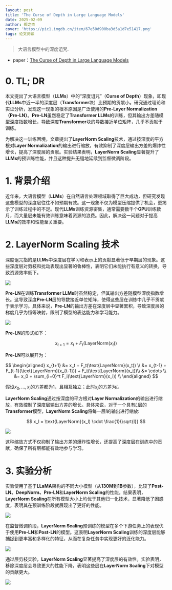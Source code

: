 ```yaml
---
layout: post
title: 'The Curse of Depth in Large Language Models'
date: 2025-02-09
author: 郑之杰
cover: 'https://pic1.imgdb.cn/item/67e50d900ba3d5a1d7e51417.png'
tags: 论文阅读
---
```


> 大语言模型中的深度诅咒.

- paper：[The Curse of Depth in Large Language Models](https://arxiv.org/abs/2502.05795)

# 0. TL; DR

本文提出了大语言模型（**LLMs**）中的“深度诅咒”（**Curse of Depth**）现象，即现代**LLMs**中近一半的深度层（**Transformer**块）比预期的贡献小。研究通过理论和实证分析，发现这一现象的根本原因是广泛使用的**Pre-Layer Normalization（Pre-LN）**。**Pre-LN**虽然稳定了**Transformer LLMs**的训练，但其输出方差随模型深度指数增长，导致深度**Transformer**块的导数接近单位矩阵，几乎不贡献于训练。

为解决这一训练困境，文章提出了**LayerNorm Scaling**技术，通过按深度的平方根对**Layer Normalization**的输出进行缩放，有效抑制了深度层输出方差的爆炸性增长，提高了深度层的贡献。实验结果表明，**LayerNorm Scaling**显著提升了**LLMs**的预训练性能，并且这种提升无缝地延续到监督微调阶段。

# 1. 背景介绍

近年来，大语言模型（**LLMs**）在自然语言处理领域取得了巨大成功，但研究发现这些模型的深度层往往不如预期有效。这一现象不仅为模型压缩提供了机会，更揭示了训练过程中的不足。现代**LLMs**训练资源密集，通常需要数千个**GPU**训练数月，而大量层未能有效训练意味着资源的浪费。因此，解决这一问题对于提高**LLMs**的效率和性能至关重要。

# 2. LayerNorm Scaling 技术

深度诅咒指的是**LLMs**中深度层在学习和表示上的贡献显著低于早期层的现象。这些深度层对剪枝和扰动表现出显著的鲁棒性，表明它们未能执行有意义的转换，导致资源效率低下。

![](https://pic1.imgdb.cn/item/67e510f30ba3d5a1d7e5156b.png)

**Pre-LN**在训练**Transformer LLMs**时虽然稳定，但其输出方差随模型深度指数增长。这导致深度**Pre-LN**层的导数接近单位矩阵，使得这些层在训练中几乎不贡献于表示学习。具体来说，**Pre-LN**的输出方差在深度层中显著累积，导致深度层的梯度几乎为恒等映射，限制了模型的表达能力和学习能力。

![](https://pic1.imgdb.cn/item/67e50eb60ba3d5a1d7e5146d.png)

**Pre-LN**的形式如下：

$$
x_{t+1} = x_t + F_t(\text{LayerNorm}(x_t))
$$

**Pre-LN**可以展开为：

$$
\begin{aligned}
x_{t+1} &= x_t + F_t(\text{LayerNorm}(x_t)) \\
&= x_{t-1} + F_{t-1}(\text{LayerNorm}(x_{t-1})) + F_t(\text{LayerNorm}(x_t))\\
&= \cdots \\
&= x_0 + \sum_{i=0}^t F_i(\text{LayerNorm}(x_i)) \\
\end{aligned}
$$

假设$x_0,...,x_i$的方差都为$1$，且相互独立；此时$x_l$的方差为$l$。

**LayerNorm Scaling**通过按深度的平方根对**Layer Normalization**的输出进行缩放，有效控制了深度层输出方差的增长。具体来说，对于一个具有$L$层的**Transformer**模型，**LayerNorm Scaling**将每一层$l$的输出进行缩放:

$$
x_l = \text{LayerNorm}(x_l) \cdot \frac{1}{\sqrt{l}}
$$

![](https://pic1.imgdb.cn/item/67e5104d0ba3d5a1d7e51533.png)

这种缩放方式不仅抑制了输出方差的爆炸性增长，还提高了深度层在训练中的贡献，确保了所有层都能有效地参与学习。

# 3. 实验分析

实验使用了基于**LLaMA**架构的不同大小模型（从**130M**到**1B**参数），比较了**Post-LN、DeepNorm、Pre-LN**和**LayerNorm Scaling**的性能。结果表明，**LayerNorm Scaling**在所有模型大小上均优于其他归一化技术，显著降低了困惑度，表明其在预训练阶段就展现出了更好的性能。

![](https://pic1.imgdb.cn/item/67e510760ba3d5a1d7e51544.png)

在监督微调阶段，**LayerNorm Scaling**预训练的模型在多个下游任务上的表现优于使用**Pre-LN**和**Post-LN**的模型。这表明**LayerNorm Scaling**训练的深度层能够捕捉到更丰富和多样化的特征，从而在复杂任务中实现更好的泛化能力。

![](https://pic1.imgdb.cn/item/67e510b00ba3d5a1d7e51552.png)

通过层剪枝实验，**LayerNorm Scaling**显著提高了深度层的有效性。实验表明，移除深度层会导致更大的性能下降，表明这些层在**LayerNorm Scaling**下对模型的贡献更大。

![](https://pic1.imgdb.cn/item/67e511200ba3d5a1d7e51578.png)